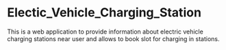 # Electic_Vehicle_Charging_Station
This is a web application to provide information about electric vehicle charging stations near user and allows to book slot for charging in stations. 
